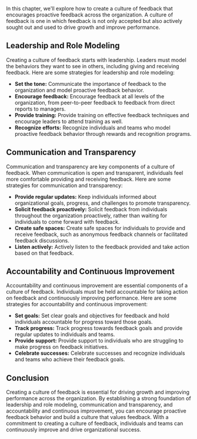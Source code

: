 
In this chapter, we'll explore how to create a culture of feedback that encourages proactive feedback across the organization. A culture of feedback is one in which feedback is not only accepted but also actively sought out and used to drive growth and improve performance.

Leadership and Role Modeling
----------------------------

Creating a culture of feedback starts with leadership. Leaders must model the behaviors they want to see in others, including giving and receiving feedback. Here are some strategies for leadership and role modeling:

* **Set the tone:** Communicate the importance of feedback to the organization and model proactive feedback behavior.
* **Encourage feedback:** Encourage feedback at all levels of the organization, from peer-to-peer feedback to feedback from direct reports to managers.
* **Provide training:** Provide training on effective feedback techniques and encourage leaders to attend training as well.
* **Recognize efforts:** Recognize individuals and teams who model proactive feedback behavior through rewards and recognition programs.

Communication and Transparency
------------------------------

Communication and transparency are key components of a culture of feedback. When communication is open and transparent, individuals feel more comfortable providing and receiving feedback. Here are some strategies for communication and transparency:

* **Provide regular updates:** Keep individuals informed about organizational goals, progress, and challenges to promote transparency.
* **Solicit feedback proactively:** Solicit feedback from individuals throughout the organization proactively, rather than waiting for individuals to come forward with feedback.
* **Create safe spaces:** Create safe spaces for individuals to provide and receive feedback, such as anonymous feedback channels or facilitated feedback discussions.
* **Listen actively:** Actively listen to the feedback provided and take action based on that feedback.

Accountability and Continuous Improvement
-----------------------------------------

Accountability and continuous improvement are essential components of a culture of feedback. Individuals must be held accountable for taking action on feedback and continuously improving performance. Here are some strategies for accountability and continuous improvement:

* **Set goals:** Set clear goals and objectives for feedback and hold individuals accountable for progress toward those goals.
* **Track progress:** Track progress towards feedback goals and provide regular updates to individuals and teams.
* **Provide support:** Provide support to individuals who are struggling to make progress on feedback initiatives.
* **Celebrate successes:** Celebrate successes and recognize individuals and teams who achieve their feedback goals.

Conclusion
----------

Creating a culture of feedback is essential for driving growth and improving performance across the organization. By establishing a strong foundation of leadership and role modeling, communication and transparency, and accountability and continuous improvement, you can encourage proactive feedback behavior and build a culture that values feedback. With a commitment to creating a culture of feedback, individuals and teams can continuously improve and drive organizational success.
